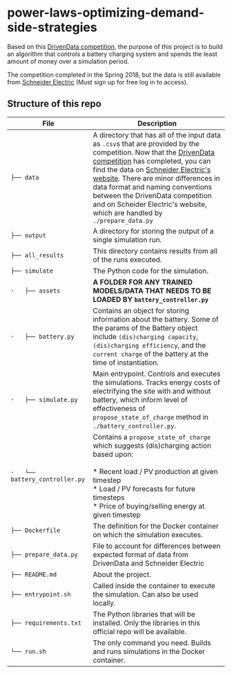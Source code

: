 # power-laws-optimizing-demand-side-strategies

Based on this [DrivenData competition](https://www.drivendata.org/competitions/53/optimize-photovoltaic-battery/page/104/), the purpose of this project is to build an algorithm that controls a battery charging system and spends the least amount of money over a simulation period.

The competition completed in the Spring 2018, but the data is still available from [Schneider Electric](https://data.exchange.se.com/explore/dataset/power-laws-optimizing-demand-side-strategies-training-data/information/?disjunctive.site_id) (Must sign up for free log in to access).


## Structure of this repo

File | Description |
---- | ----- |
`├── data` | A directory that has all of the input data as `.csv`s that are provided by the competition. Now that the [DrivenData competition](https://github.com/drivendataorg/power-laws-optimization) has completed, you can find the data on [Schneider Electric's website](https://data.exchange.se.com/explore/dataset/power-laws-optimizing-demand-side-strategies-training-data/information/?disjunctive.site_id). There are minor differences in data format and naming conventions between the DrivenData competition and on Scheider Electric's website, which are handled by `./prepare_data.py` |
`├── output` | A directory for storing the output of a single simulation run. |
`├── all_results` | This directory contains results from all of the runs executed. |
`├── simulate` | The Python code for the simulation. |
`·   ├── assets` | **A FOLDER FOR ANY TRAINED MODELS/DATA THAT NEEDS TO BE LOADED BY `battery_controller.py`** |
`·   ├── battery.py` | Contains an object for storing information about the battery. Some of the params of the Battery object include `(dis)charging capacity`, `(dis)charging efficiency`, and the `current charge` of the battery at the time of instantiation. |
`·   ├── simulate.py` | Main entrypoint. Controls and executes the simulations. Tracks energy costs of electrifying the site with and without battery, which inform level of effectiveness of `propose_state_of_charge` method in `./battery_controller.py`. |
`·   └── battery_controller.py` | Contains a `propose_state_of_charge` which suggests (dis)charging action based upon: <br></br>* Recent load / PV production at given timestep<br/>* Load / PV forecasts for future timesteps<br/>* Price of buying/selling energy at given timestep |
`├── Dockerfile` | The definition for the Docker container on which the simulation executes. |
`├── prepare_data.py` | File to account for differences between expected format of data from DrivenData and Schneider Electric |
`├── README.md` | About the project. |
`├── entrypoint.sh` | Called inside the container to execute the simulation. Can also be used locally. |
`├── requirements.txt` | The Python libraries that will be installed. Only the libraries in this official repo will be available. |
`└── run.sh` | The only command you need. Builds and runs simulations in the Docker container. |